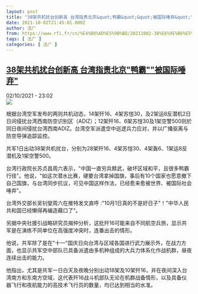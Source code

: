 ```yaml
---
layout: post
title: "38架共机扰台创新高 台湾指责北京&quot;鸭霸&quot;&quot;被国际唾弃&quot;"
date: 2021-10-02T21:45:01.000Z
author: 法广
from: https://www.rfi.fr/cn/%E4%B8%AD%E5%9B%BD/20211002-38%E6%9E%B6%E5%85%B1%E6%9C%BA%E6%89%B0%E5%8F%B0%E5%88%9B%E6%96%B0%E9%AB%98-%E5%8F%B0%E6%B9%BE%E6%8C%87%E8%B4%A3%E5%8C%97%E4%BA%AC-%E9%B8%AD%E9%9C%B8-%E8%A2%AB%E5%9B%BD%E9%99%85%E5%94%BE%E5%BC%83
tags: [ 法广 ]
categories: [ 法广 ]
---
```

<!--1633211101000-->
[38架共机扰台创新高 台湾指责北京&quot;鸭霸&quot;&quot;被国际唾弃&quot;](https://www.rfi.fr/cn/%E4%B8%AD%E5%9B%BD/20211002-38%E6%9E%B6%E5%85%B1%E6%9C%BA%E6%89%B0%E5%8F%B0%E5%88%9B%E6%96%B0%E9%AB%98-%E5%8F%B0%E6%B9%BE%E6%8C%87%E8%B4%A3%E5%8C%97%E4%BA%AC-%E9%B8%AD%E9%9C%B8-%E8%A2%AB%E5%9B%BD%E9%99%85%E5%94%BE%E5%BC%83)
------

<div>
<div>02/10/2021 - 23:02</div><img src="https://s.rfi.fr/media/display/0ad5dd94-23c4-11ec-a3fb-005056bf30b7/2021-10-02T002225Z_958553351_RC2C1Q9Z17AF_RTRMADP_3_CHINA-TAIWAN.JPG"><div >                    <p>根据台湾空军发布的两则共机动态，14架歼16、4架苏愷30，及2架运8反潜机2日日间侵扰台湾西南防空识别区（ADIZ）；12架歼16、6架苏愷30及1架空警500则於同日夜间侵扰台湾西南ADIZ。台湾空军派遣空中巡逻兵力应对，并以广播驱离与防空导弹追踪监控。</p><p>共军1日出动38架共机扰台，分别为28架歼16、4架苏愷30、4架轰6、1架运8反潜机及1架空警500。</p><p>台湾行政院长苏贞昌周六表示，"中国一直穷兵黩武，破坏区域和平，且很多鸭霸行径"。他说，"如这次潜水比赛，硬要台湾拿掉国旗，事后有10个国家也愿意撤下自己国旗，与台湾同步抗议，可见中国这样作法，已经愈来愈被世界、被国际社会唾弃"。</p><p>台湾外交部长吴钊燮周六在推特发文直呼 :"10月1日真的不是好日子"！"中华人民共和国已经懒得再编造藉口了"。</p><p>另据中央社援引战略研究员揭仲分析，这批歼16可能来自不同航空兵旅，显示共军是在演练不同单位在高强度冲突时，连番出击的情形。</p><p>他说，共军除了是在"十一"国庆日向台湾与区域各国进行武力展示外，在战力方面，也显示共军空中部队已具备派遣由多机种组成的大兵力体系化作战机群，昼夜连续出击的能力。</p><p>他指出，尤其是共军一日白天及夜晚分别出动18架及10架歼16，并在夜间深入台湾南方和东南方空域，这代表歼16战斗机部队无论在机群战备情形，以及具备仪器飞行和夜航能力的高技术飞行员的数量，均已达到相当的水准。</p>                                            <div data-selfpromo-newsletter>    </div>    <div data-selfpromo-app>    </div>                </div>
</div>

